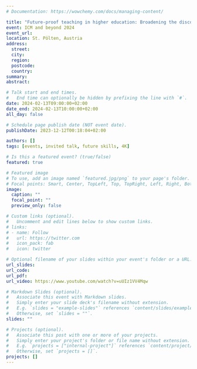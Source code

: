```yaml
---
# Documentation: https://wowchemy.com/docs/managing-content/

title: "Future-proof teaching in higher education: Broadening the discourse from future skills to transfer-oriented teaching and problem-solving"
event: ICM and beyond 2024
event_url: 
location: St. Pölten, Austria
address:
  street:
  city:
  region:
  postcode:
  country:
summary: 
abstract:

# Talk start and end times.
#   End time can optionally be hidden by prefixing the line with `#`.
date: 2024-02-13T09:00:00+02:00
date_end: 2024-02-13T10:00:00+02:00
all_day: false

# Schedule page publish date (NOT event date).
publishDate: 2023-12-12T00:18:04+02:00

authors: []
tags: [events, invited talk, future skills, 4K]

# Is this a featured event? (true/false)
featured: true

# Featured image
# To use, add an image named `featured.jpg/png` to your page's folder. 
# Focal points: Smart, Center, TopLeft, Top, TopRight, Left, Right, BottomLeft, Bottom, BottomRight.
image:
  caption: ""
  focal_point: ""
  preview_only: false

# Custom links (optional).
#   Uncomment and edit lines below to show custom links.
# links:
# - name: Follow
#   url: https://twitter.com
#   icon_pack: fab
#   icon: twitter

# Optional filename of your slides within your event's folder or a URL.
url_slides: 
url_code:
url_pdf:
url_video: https://www.youtube.com/watch?v=uUIz1VV4Mqw

# Markdown Slides (optional).
#   Associate this event with Markdown slides.
#   Simply enter your slide deck's filename without extension.
#   E.g. `slides = "example-slides"` references `content/slides/example-slides.md`.
#   Otherwise, set `slides = ""`.
slides: ""

# Projects (optional).
#   Associate this post with one or more of your projects.
#   Simply enter your project's folder or file name without extension.
#   E.g. `projects = ["internal-project"]` references `content/project/deep-learning/index.md`.
#   Otherwise, set `projects = []`.
projects: []
---
```

